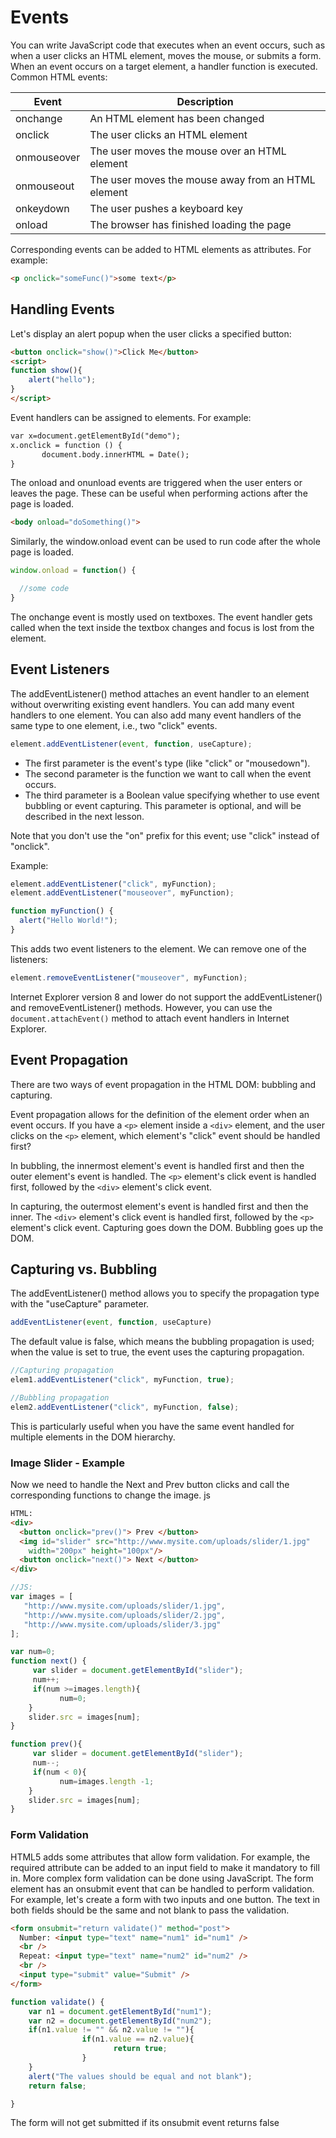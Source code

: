 # Events

You can write JavaScript code that executes when an event occurs, such as when a user clicks an HTML element, moves the mouse, or submits a form.
When an event occurs on a target element, a handler function is executed.
Common HTML events:

|Event|Description|
|---|---|
|onchange|	An HTML element has been changed|
|onclick|	The user clicks an HTML element|
|onmouseover|	The user moves the mouse over an HTML element|
|onmouseout|	The user moves the mouse away from an HTML element|
|onkeydown|	The user pushes a keyboard key|
|onload|	The browser has finished loading the page|

Corresponding events can be added to HTML elements as attributes.
For example: 

``` html
<p onclick="someFunc()">some text</p>
```

## Handling Events

Let's display an alert popup when the user clicks a specified button:

``` html
<button onclick="show()">Click Me</button>
<script>
function show(){
    alert("hello");
}
</script>
```


Event handlers can be assigned to elements.
For example:

``` html
var x=document.getElementById("demo");
x.onclick = function () {
       document.body.innerHTML = Date();
}
```



The onload and onunload events are triggered when the user enters or leaves the page. These can be useful when performing actions after the page is loaded.

``` html
<body onload="doSomething()">
```


Similarly, the window.onload event can be used to run code after the whole page is loaded.

``` js
window.onload ​= function() {

  ​//some code
}
```


The onchange event is mostly used on textboxes. The event handler gets called when the text inside the textbox changes and focus is lost from the element.



## Event Listeners

The addEventListener() method attaches an event handler to an element without overwriting existing event handlers. You can add many event handlers to one element.
You can also add many event handlers of the same type to one element, i.e., two "click" events.

``` js
element.addEventListener(event, function, useCapture);
```


+ The first parameter is the event's type (like "click" or "mousedown").
+ The second parameter is the function we want to call when the event occurs.
+ The third parameter is a Boolean value specifying whether to use event bubbling or event capturing. This parameter is optional, and will be described in the next lesson.

Note that you don't use the "on" prefix for this event; use "click" instead of "onclick".

Example:

``` js
element.addEventListener("click", myFunction);
element.addEventListener("mouseover", myFunction);

function myFunction() {
  alert("Hello World!");
}
```


This adds two event listeners to the element.
We can remove one of the listeners:

``` js
element.removeEventListener("mouseover", myFunction);
```

Internet Explorer version 8 and lower do not support the addEventListener() and removeEventListener() methods. However, you can use the `document.attachEvent()` method to attach event handlers in Internet Explorer.

## Event Propagation

There are two ways of event propagation in the HTML DOM: bubbling and capturing.


Event propagation allows for the definition of the element order when an event occurs. If you have a `<p>` element inside a `<div>` element, and the user clicks on the `<p>` element, which element's "click" event should be handled first?

In bubbling, the innermost element's event is handled first and then the outer element's event is handled. The `<p>` element's click event is handled first, followed by the `<div>` element's click event.

In capturing, the outermost element's event is handled first and then the inner. The `<div>` element's click event is handled first, followed by the `<p>` element's click event.
Capturing goes down the DOM.
Bubbling goes up the DOM.

## Capturing vs. Bubbling

The addEventListener() method allows you to specify the propagation type with the "useCapture" parameter.

``` js
addEventListener(event, function, useCapture)
```

The default value is false, which means the bubbling propagation is used; when the value is set to true, the event uses the capturing propagation.

``` js
//Capturing propagation
elem1.addEventListener("click", myFunction, true); 

//Bubbling propagation
elem2.addEventListener("click", myFunction, false);
```


This is particularly useful when you have the same event handled for multiple elements in the DOM hierarchy.

### Image Slider - Example


Now we need to handle the Next and Prev button clicks and call the corresponding functions to change the image. js

``` html
HTML:
<div>
  <button onclick="prev()"> Prev </button>
  <img id="slider" src="http://www.mysite.com/uploads/slider/1.jpg" 
    width="200px" height="100px"/>
  <button onclick="next()"> Next </button>
</div>
```

``` js
//JS:
var images = [
   "http://www.mysite.com/uploads/slider/1.jpg", 
   "http://www.mysite.com/uploads/slider/2.jpg", 
   "http://www.mysite.com/uploads/slider/3.jpg"
];

var num=0;
function next() {
     var slider = document.getElementById("slider");
     num++;
     if(num >=images.length){
           num=0;
    }
    slider.src = images[num];
}

function prev(){
     var slider = document.getElementById("slider");
     num--;
     if(num < 0){
           num=images.length -1;
    }
    slider.src = images[num];
}
```
### Form Validation


HTML5 adds some attributes that allow form validation. For example, the required attribute can be added to an input field to make it mandatory to fill in.
More complex form validation can be done using JavaScript.
The form element has an onsubmit event that can be handled to perform validation.
For example, let's create a form with two inputs and one button. The text in both fields should be the same and not blank to pass the validation.

``` html
<form onsubmit="return validate()" method="post">
  Number: <input type="text" name="num1" id="num1" />
  <br />
  Repeat: <input type="text" name="num2" id="num2" />
  <br />
  <input type="submit" value="Submit" />
</form>
```

``` js
function validate() {
    var n1 = document.getElementById("num1");
    var n2 = document.getElementById("num2");
    if(n1.value != "" && n2.value != ""){
                if(n1.value == n2.value){
                       return true;
                }
    }
    alert("The values should be equal and not blank");
    return false;

}
```

The form will not get submitted if its onsubmit event returns false